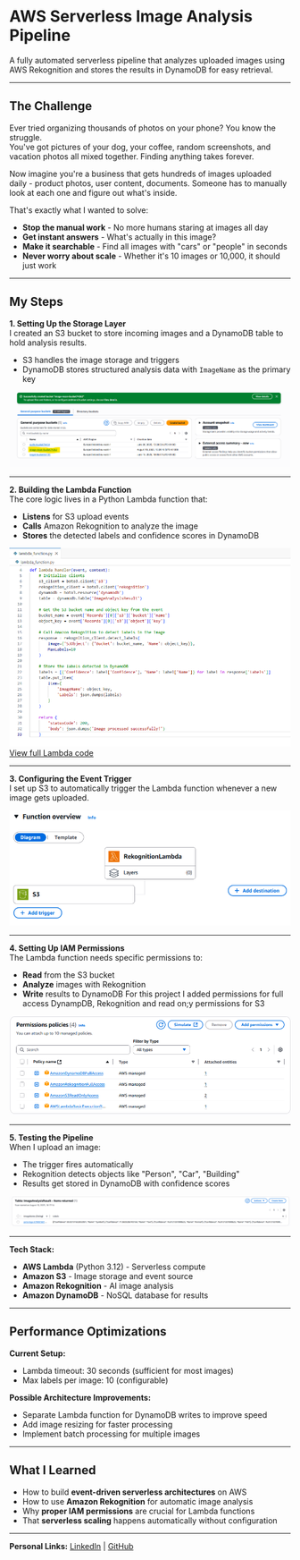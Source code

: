 # AWS Serverless Image Analysis Pipeline

A fully automated serverless pipeline that analyzes uploaded images using AWS Rekognition and stores the results in DynamoDB for easy retrieval.

---

## The Challenge
Ever tried organizing thousands of photos on your phone? You know the struggle.  
You've got pictures of your dog, your coffee, random screenshots, and vacation photos all mixed together. Finding anything takes forever.

Now imagine you're a business that gets hundreds of images uploaded daily - product photos, user content, documents. Someone has to manually look at each one and figure out what's inside.

That's exactly what I wanted to solve:
- **Stop the manual work** - No more humans staring at images all day
- **Get instant answers** - What's actually in this image?
- **Make it searchable** - Find all images with "cars" or "people" in seconds
- **Never worry about scale** - Whether it's 10 images or 10,000, it should just work
 
---

## My Steps

**1. Setting Up the Storage Layer**  
I created an S3 bucket to store incoming images and a DynamoDB table to hold analysis results.
- S3 handles the image storage and triggers
- DynamoDB stores structured analysis data with `ImageName` as the primary key

![S3 Bucket Creation](reconn-images/s3-creation.png)

---

**2. Building the Lambda Function**  
The core logic lives in a Python Lambda function that:
- **Listens** for S3 upload events
- **Calls** Amazon Rekognition to analyze the image  
- **Stores** the detected labels and confidence scores in DynamoDB

![Lambda Function](reconn-images/lambda-function-success.png)  
[View full Lambda code](rekognition_lambda.py)

---

**3. Configuring the Event Trigger**  
I set up S3 to automatically trigger the Lambda function whenever a new image gets uploaded.

![Lambda Trigger Setup](reconn-images/lambda-trigger.png)

---

**4. Setting Up IAM Permissions**  
The Lambda function needs specific permissions to:
- **Read** from the S3 bucket
- **Analyze** images with Rekognition  
- **Write** results to DynamoDB
For this project I added permissions for full access DynampDB, Rekognition and read on;y permissions for S3

![Permission Policy](reconn-images/permission-policy-lambda.png)

---

**5. Testing the Pipeline**  
When I upload an image:
- The trigger fires automatically
- Rekognition detects objects like "Person", "Car", "Building"
- Results get stored in DynamoDB with confidence scores

![Analysis Results](reconn-images/result.png)

---
**Tech Stack:**
- **AWS Lambda** (Python 3.12) - Serverless compute
- **Amazon S3** - Image storage and event source
- **Amazon Rekognition** - AI image analysis
- **Amazon DynamoDB** - NoSQL database for results

---

## Performance Optimizations

**Current Setup:**
- Lambda timeout: 30 seconds (sufficient for most images)
- Max labels per image: 10 (configurable)

**Possible Architecture Improvements:**
- Separate Lambda function for DynamoDB writes to improve speed
- Add image resizing for faster processing
- Implement batch processing for multiple images

---

## What I Learned
- How to build **event-driven serverless architectures** on AWS
- How to use **Amazon Rekognition** for automatic image analysis
- Why **proper IAM permissions** are crucial for Lambda functions
- That **serverless scaling** happens automatically without configuration

---

**Personal Links:**
[LinkedIn](https://www.linkedin.com/in/nazariy-buryak-778433350/) | [GitHub](https://github.com/K0NGR3SS)

